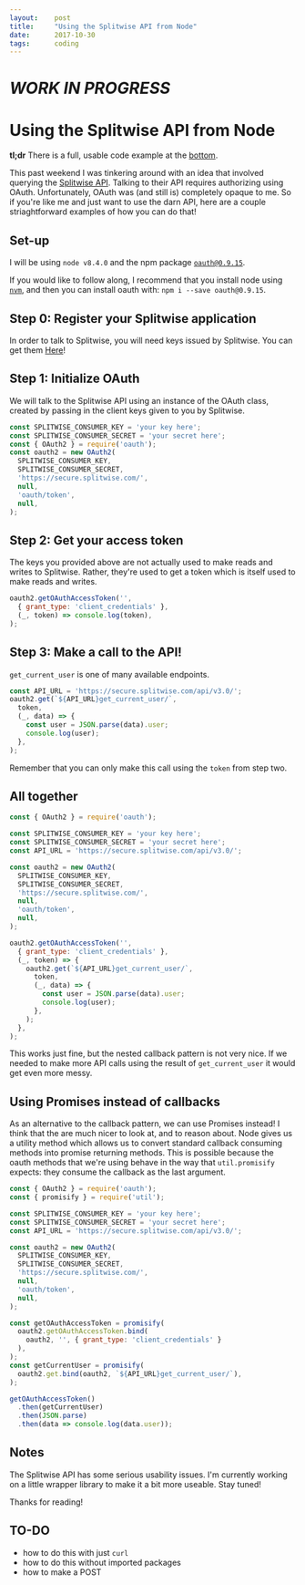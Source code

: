 ```yaml
---
layout:    post
title:     "Using the Splitwise API from Node"
date:      2017-10-30
tags:      coding
---
```


# *WORK IN PROGRESS*

# Using the Splitwise API from Node

**tl;dr** There is a full, usable code example at the [bottom](#all-together).

This past weekend I was tinkering around with an idea that involved querying the [Splitwise API](http://dev.splitwise.com/). Talking to their API requires authorizing using OAuth. Unfortunately, OAuth was (and still is) completely opaque to me. So if you're like me and just want to use the darn API, here are a couple striaghtforward examples of how you can do that!

## Set-up

I will be using `node v8.4.0` and the npm package [`oauth@0.9.15`](https://www.npmjs.com/package/oauth).

If you would like to follow along, I recommend that you install node using [`nvm`](https://github.com/creationix/nvm), and then you can install oauth with: `npm i --save oauth@0.9.15`.

## Step 0: Register your Splitwise application

In order to talk to Splitwise, you will need keys issued by Splitwise. You can get them [Here](https://secure.splitwise.com/oauth_clients)!

## Step 1: Initialize OAuth

We will talk to the Splitwise API using an instance of the OAuth class, created by passing in the client keys given to you by Splitwise.

```javascript
const SPLITWISE_CONSUMER_KEY = 'your key here';
const SPLITWISE_CONSUMER_SECRET = 'your secret here';
const { OAuth2 } = require('oauth');
const oauth2 = new OAuth2(
  SPLITWISE_CONSUMER_KEY,
  SPLITWISE_CONSUMER_SECRET,
  'https://secure.splitwise.com/',
  null,
  'oauth/token',
  null,
);
```

## Step 2: Get your access token

The keys you provided above are not actually used to make reads and writes to Splitwise. Rather, they're used to get a token which is itself used to make reads and writes.

```javascript
oauth2.getOAuthAccessToken('',
  { grant_type: 'client_credentials' },
  (_, token) => console.log(token),
);
```

## Step 3: Make a call to the API!

`get_current_user` is one of many available endpoints.

```javascript
const API_URL = 'https://secure.splitwise.com/api/v3.0/';
oauth2.get(`${API_URL}get_current_user/`,
  token,
  (_, data) => {
    const user = JSON.parse(data).user;
    console.log(user);
  },
);
```

Remember that you can only make this call using the `token` from step two.

## All together

```javascript
const { OAuth2 } = require('oauth');

const SPLITWISE_CONSUMER_KEY = 'your key here';
const SPLITWISE_CONSUMER_SECRET = 'your secret here';
const API_URL = 'https://secure.splitwise.com/api/v3.0/';

const oauth2 = new OAuth2(
  SPLITWISE_CONSUMER_KEY,
  SPLITWISE_CONSUMER_SECRET,
  'https://secure.splitwise.com/',
  null,
  'oauth/token',
  null,
);

oauth2.getOAuthAccessToken('',
  { grant_type: 'client_credentials' },
  (_, token) => {
    oauth2.get(`${API_URL}get_current_user/`,
      token,
      (_, data) => {
        const user = JSON.parse(data).user;
        console.log(user);
      },
    );
  },
);
```

This works just fine, but the nested callback pattern is not very nice. If we needed to make more API calls using the result of `get_current_user` it would get even more messy.

## Using Promises instead of callbacks

As an alternative to the callback pattern, we can use Promises instead! I think that the are much nicer to look at, and to reason about. Node gives us a utility method which allows us to convert standard callback consuming methods into promise returning methods. This is possible because the oauth methods that we're using behave in the way that `util.promisify` expects: they consume the callback as the last argument.

```javascript
const { OAuth2 } = require('oauth');
const { promisify } = require('util');

const SPLITWISE_CONSUMER_KEY = 'your key here';
const SPLITWISE_CONSUMER_SECRET = 'your secret here';
const API_URL = 'https://secure.splitwise.com/api/v3.0/';

const oauth2 = new OAuth2(
  SPLITWISE_CONSUMER_KEY,
  SPLITWISE_CONSUMER_SECRET,
  'https://secure.splitwise.com/',
  null,
  'oauth/token',
  null,
);

const getOAuthAccessToken = promisify(
  oauth2.getOAuthAccessToken.bind(
    oauth2, '', { grant_type: 'client_credentials' }
  ),
);
const getCurrentUser = promisify(
  oauth2.get.bind(oauth2, `${API_URL}get_current_user/`),
);

getOAuthAccessToken()
  .then(getCurrentUser)
  .then(JSON.parse)
  .then(data => console.log(data.user));
```

## Notes

The Splitwise API has some serious usability issues. I'm currently working on a little wrapper library to make it a bit more useable. Stay tuned!

Thanks for reading!

## TO-DO
 - how to do this with just `curl`
 - how to do this without imported packages
 - how to make a POST
